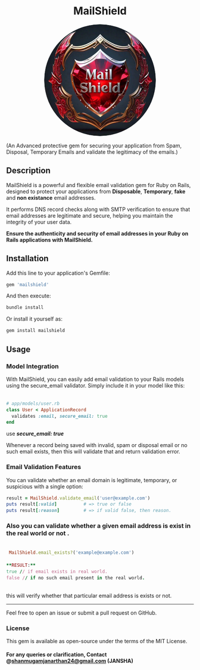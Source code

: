 <h1 align="center">  MailShield </h1> 

<p align="center">
<img src="https://github.com/janarthanan-shanmugam/mailshield/blob/main/mailshield/lib/mailshield/docs/mailshield.png" alt="Description" width="300" style="border-radius: 52% !important;">
</p>

(An Advanced protective gem for securing your application from Spam, Disposal, Temporary Emails and validate the legitimacy of the emails.)

## Description

MailShield is a powerful and flexible email validation gem for Ruby on Rails, designed to protect your applications from **Disposable**, **Temporary**, **fake** 
and **non existance** email addresses. 

It performs DNS record checks along with SMTP verification to ensure that email addresses are legitimate and secure, helping you maintain the integrity of your user data.


**Ensure the authenticity and security of email addresses in your Ruby on Rails applications with MailShield.**


## Installation

Add this line to your application's Gemfile:

```ruby
gem 'mailshield'
```

And then execute:

```ruby
bundle install

```

Or install it yourself as:

```ruby
gem install mailshield

```


## Usage

###  Model Integration
With MailShield, you can easily add email validation to your Rails models using the secure_email validator. Simply include it in your model like this:

```ruby

# app/models/user.rb
class User < ApplicationRecord
  validates :email, secure_email: true
end
```
use _**secure_email: true**_

Whenever a record being saved with invalid, spam or disposal email or no such email exists, then this will validate that and return validation error.

### Email Validation Features
You can validate whether an email domain is legitimate, temporary, or suspicious with a single option:


```ruby 
result = MailShield.validate_email('user@example.com')
puts result[:valid]          # => true or false
puts result[:reason]         # => if valid false, then reason.


```


### Also you can validate whether a given email address is exist in the real world or not .
```ruby 

 MailShield.email_exists?('example@example.com')

**RESULT:**
true // if email exists in real world.
false // if no such email present in the real world.
  
```
this will verify whether that particular email address is exists or not.

------------------------------------------------------------------------------------------

Feel free to open an issue or submit a pull request on GitHub.

### License
This gem is available as open-source under the terms of the MIT License.

#### For any queries or clarification, Contact @shanmugamjanarthan24@gmail.com (JANSHA)
